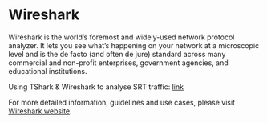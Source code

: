 # Wireshark

Wireshark is the world’s foremost and widely-used network protocol analyzer. It lets you see what’s happening on your network at a microscopic level and is the de facto (and often de jure) standard across many commercial and non-profit enterprises, government agencies, and educational institutions.

Using TShark & Wireshark to analyse SRT traffic:
[link](/how-to-articles/how-to-setup-wireshark-for-srt-traffic-analysis/)

For more detailed information, guidelines and use cases, please visit [Wireshark website](https://www.wireshark.org/).

